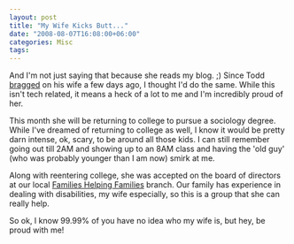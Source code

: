```yaml
---
layout: post
title: "My Wife Kicks Butt..."
date: "2008-08-07T16:08:00+06:00"
categories: Misc 
tags: 
---
```


And I'm not just saying that because she reads my blog. ;) Since Todd <a href="http://cfsilence.com/blog/client/index.cfm/2008/8/5/A-Major-Milestone-In-My-Marriage">bragged</a> on his wife a few days ago, I thought I'd do the same. While this isn't tech related, it means a heck of a lot to me and I'm incredibly proud of her. 

This month she will be returning to college to pursue a sociology degree. While I've dreamed of returning to college as well, I know it would be pretty darn intense, ok, scary, to be around all those kids. I can still remember going out till 2AM and showing up to an 8AM class and having the 'old guy' (who was probably younger than I am now) smirk at me. 

Along with reentering college, she was accepted on the board of directors at our local <a href="http://www.fhfacadiana.com/">Families Helping Families</a> branch. Our family has experience in dealing with disabilities, my wife especially, so this is a group that she can really help.

So ok, I know 99.99% of you have no idea who my wife is, but hey, be proud with me!